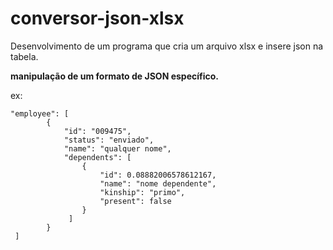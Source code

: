 # conversor-json-xlsx

Desenvolvimento de um programa que cria um arquivo xlsx e insere json na tabela. 

**manipulação de um formato de JSON específico.**

ex:

```
"employee": [
        {
            "id": "009475",
            "status": "enviado",
            "name": "qualquer nome",
            "dependents": [
                {
                    "id": 0.08882006578612167,
                    "name": "nome dependente",
                    "kinship": "primo",
                    "present": false
                }
             ]
        }
 ]
 ```
 
 
